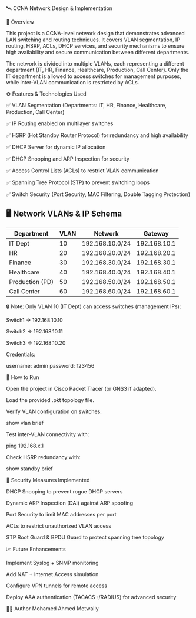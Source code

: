 🛰️ CCNA Network Design & Implementation

📌 Overview

This project is a CCNA-level network design that demonstrates advanced LAN switching and routing techniques.
It covers VLAN segmentation, IP routing, HSRP, ACLs, DHCP services, and security mechanisms to ensure high availability and secure communication between different departments.

The network is divided into multiple VLANs, each representing a different department (IT, HR, Finance, Healthcare, Production, Call Center).
Only the IT department is allowed to access switches for management purposes, while inter-VLAN communication is restricted by ACLs.


⚙️ Features & Technologies Used

✅ VLAN Segmentation (Departments: IT, HR, Finance, Healthcare, Production, Call Center)

✅ IP Routing enabled on multilayer switches

✅ HSRP (Hot Standby Router Protocol) for redundancy and high availability

✅ DHCP Server for dynamic IP allocation

✅ DHCP Snooping and ARP Inspection for security

✅ Access Control Lists (ACLs) to restrict VLAN communication

✅ Spanning Tree Protocol (STP) to prevent switching loops

✅ Switch Security (Port Security, MAC Filtering, Double Tagging Protection)



## 🖥️ Network VLANs & IP Schema

| Department      | VLAN | Network          | Gateway       |
|-----------------|------|------------------|---------------|
| IT Dept         | 10   | 192.168.10.0/24  | 192.168.10.1  |
| HR              | 20   | 192.168.20.0/24  | 192.168.20.1  |
| Finance         | 30   | 192.168.30.0/24  | 192.168.30.1  |
| Healthcare      | 40   | 192.168.40.0/24  | 192.168.40.1  |
| Production (PD) | 50   | 192.168.50.0/24  | 192.168.50.1  |
| Call Center     | 60   | 192.168.60.0/24  | 192.168.60.1  |


🔒 Note: Only VLAN 10 (IT Dept) can access switches (management IPs):

Switch1 → 192.168.10.10

Switch2 → 192.168.10.11

Switch3 → 192.168.10.20

Credentials:

username: admin
password: 123456



🚀 How to Run

Open the project in Cisco Packet Tracer (or GNS3 if adapted).

Load the provided .pkt topology file.

Verify VLAN configuration on switches:

show vlan brief

Test inter-VLAN connectivity with:

ping 192.168.x.1

Check HSRP redundancy with:

show standby brief



🔐 Security Measures Implemented

DHCP Snooping to prevent rogue DHCP servers

Dynamic ARP Inspection (DAI) against ARP spoofing

Port Security to limit MAC addresses per port

ACLs to restrict unauthorized VLAN access

STP Root Guard & BPDU Guard to protect spanning tree topology



📈 Future Enhancements

Implement Syslog + SNMP monitoring

Add NAT + Internet Access simulation

Configure VPN tunnels for remote access

Deploy AAA authentication (TACACS+/RADIUS) for advanced security

👨‍💻 Author
Mohamed Ahmed Metwally
